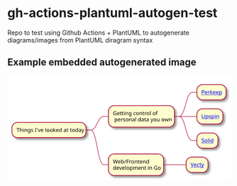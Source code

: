 # gh-actions-plantuml-autogen-test
Repo to test using Github Actions + PlantUML to autogenerate diagrams/images from PlantUML diragram syntax

## Example embedded autogenerated image
![Sample mindmap](./sample.svg)